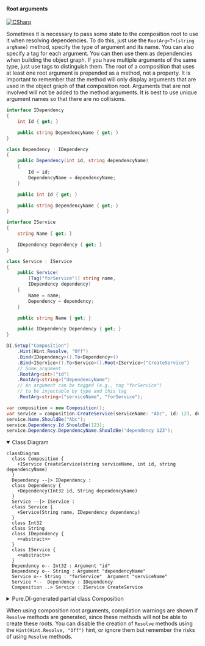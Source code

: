#### Root arguments

[![CSharp](https://img.shields.io/badge/C%23-code-blue.svg)](../tests/Pure.DI.UsageTests/Basics/RootArgumentsScenario.cs)

Sometimes it is necessary to pass some state to the composition root to use it when resolving dependencies. To do this, just use the `RootArg<T>(string argName)` method, specify the type of argument and its name. You can also specify a tag for each argument. You can then use them as dependencies when building the object graph. If you have multiple arguments of the same type, just use tags to distinguish them. The root of a composition that uses at least one root argument is prepended as a method, not a property. It is important to remember that the method will only display arguments that are used in the object graph of that composition root. Arguments that are not involved will not be added to the method arguments. It is best to use unique argument names so that there are no collisions.

```c#
interface IDependency
{
    int Id { get; }

    public string DependencyName { get; }
}

class Dependency : IDependency
{
    public Dependency(int id, string dependencyName)
    {
        Id = id;
        DependencyName = dependencyName;
    }

    public int Id { get; }

    public string DependencyName { get; }
}

interface IService
{
    string Name { get; }

    IDependency Dependency { get; }
}

class Service : IService
{
    public Service(
        [Tag("forService")] string name,
        IDependency dependency)
    {
        Name = name;
        Dependency = dependency;
    }

    public string Name { get; }

    public IDependency Dependency { get; }
}

DI.Setup("Composition")
    .Hint(Hint.Resolve, "Off")
    .Bind<IDependency>().To<Dependency>()
    .Bind<IService>().To<Service>().Root<IService>("CreateService")
    // Some argument
    .RootArg<int>("id")
    .RootArg<string>("dependencyName")
    // An argument can be tagged (e.g., tag "forService")
    // to be injectable by type and this tag
    .RootArg<string>("serviceName", "forService");

var composition = new Composition();
var service = composition.CreateService(serviceName: "Abc", id: 123, dependencyName: "dependency 123");
service.Name.ShouldBe("Abc");
service.Dependency.Id.ShouldBe(123);
service.Dependency.DependencyName.ShouldBe("dependency 123");
```

<details open>
<summary>Class Diagram</summary>

```mermaid
classDiagram
  class Composition {
    +IService CreateService(string serviceName, int id, string dependencyName)
  }
  Dependency --|> IDependency : 
  class Dependency {
    +Dependency(Int32 id, String dependencyName)
  }
  Service --|> IService : 
  class Service {
    +Service(String name, IDependency dependency)
  }
  class Int32
  class String
  class IDependency {
    <<abstract>>
  }
  class IService {
    <<abstract>>
  }
  Dependency o-- Int32 : Argument "id"
  Dependency o-- String : Argument "dependencyName"
  Service o-- String : "forService"  Argument "serviceName"
  Service *--  Dependency : IDependency
  Composition ..> Service : IService CreateService
```

</details>

<details>
<summary>Pure.DI-generated partial class Composition</summary><blockquote>

```c#
partial class Composition
{
  private readonly global::System.IDisposable[] _disposableSingletonsM11D06di;
  
  public Composition()
  {
    _disposableSingletonsM11D06di = new global::System.IDisposable[0];
  }
  
  internal Composition(Composition parent)
  {
    _disposableSingletonsM11D06di = new global::System.IDisposable[0];
  }
  
  #region Composition Roots
  [global::System.Runtime.CompilerServices.MethodImpl((global::System.Runtime.CompilerServices.MethodImplOptions)0x300)]
  public Pure.DI.UsageTests.Basics.RootArgumentsScenario.IService CreateService(string serviceName, int id, string dependencyName)
  {
    var transientM11D06di1 = new Pure.DI.UsageTests.Basics.RootArgumentsScenario.Dependency(id, dependencyName);
    var transientM11D06di0 = new Pure.DI.UsageTests.Basics.RootArgumentsScenario.Service(serviceName, transientM11D06di1);
    return transientM11D06di0;
  }
  #endregion
  
  
  public override string ToString()
  {
    return
      "classDiagram\n" +
        "  class Composition {\n" +
          "    +IService CreateService(string serviceName, int id, string dependencyName)\n" +
        "  }\n" +
        "  Dependency --|> IDependency : \n" +
        "  class Dependency {\n" +
          "    +Dependency(Int32 id, String dependencyName)\n" +
        "  }\n" +
        "  Service --|> IService : \n" +
        "  class Service {\n" +
          "    +Service(String name, IDependency dependency)\n" +
        "  }\n" +
        "  class Int32\n" +
        "  class String\n" +
        "  class IDependency {\n" +
          "    <<abstract>>\n" +
        "  }\n" +
        "  class IService {\n" +
          "    <<abstract>>\n" +
        "  }\n" +
        "  Dependency o-- Int32 : Argument \"id\"\n" +
        "  Dependency o-- String : Argument \"dependencyName\"\n" +
        "  Service o-- String : \"forService\"  Argument \"serviceName\"\n" +
        "  Service *--  Dependency : IDependency\n" +
        "  Composition ..> Service : IService CreateService";
  }
}
```

</blockquote></details>


When using composition root arguments, compilation warnings are shown if `Resolve` methods are generated, since these methods will not be able to create these roots. You can disable the creation of `Resolve` methods using the `Hint(Hint.Resolve, "Off")` hint, or ignore them but remember the risks of using `Resolve` methods.
